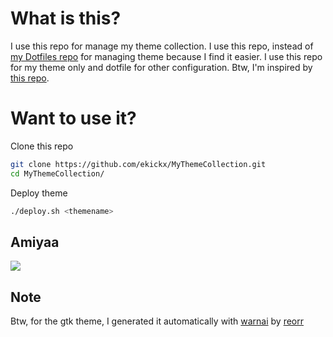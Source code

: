 # What is this?

I use this repo for manage my theme collection. I use this repo, instead of [my Dotfiles repo](https://github.com/ekickx/Dotfiles) for managing theme because I find it easier. I use this repo for my theme only and dotfile for other configuration. Btw, I'm inspired by [this repo](https://github.com/reorr/my-theme-collection).

# Want to use it?

Clone this repo

```bash
git clone https://github.com/ekickx/MyThemeCollection.git
cd MyThemeCollection/
```

Deploy theme

```bash
./deploy.sh <themename>
```

## Amiyaa

![](https://raw.githubusercontent.com/ekickx/MyThemeCollection/master/.screenshot/Amiyaa.png?token=AGKAJVQ4SVR4TXSK2I4WCRC6LSRWA)



## Note

Btw, for the gtk theme, I generated it automatically with [warnai](https://github.com/reorr/warnai) by [reorr](https://github.com/reorr)


